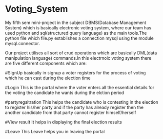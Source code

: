 # Voting_System

My fifth sem mini-project in the subject DBMS(Database Management System) which is basically electronic voting system, where our team has used python and sql(structured query language) as the main tools.The python file which file.py establishes a connection mysql using the module mysql.connector.

Our project utilises all sort of crud operations which are basically DML(data manipulation language) commands.In this electrnoic voting system there are five different components which are:

#SignUp
basically in signup a voter registers for the process of voting which he can cast during the election time

#Login
This is the portal where the voter enters all the essential details for the voting the candidate he wants during the elction period

#partyregsitration
This helps the candidate who is contesting in the election to register his/her party and if the party has already register then the another candidate from that party cannot register himself/herself

#View result
It helps in displaying the final election results

#Leave
This Leave helps you in leaving the portal
